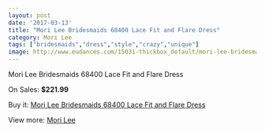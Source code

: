 ```yaml
---
layout: post
date: '2017-03-13'
title: "Mori Lee Bridesmaids 68400 Lace Fit and Flare Dress"
category: Mori Lee
tags: ["bridesmaids","dress","style","crazy","unique"]
image: http://www.eudances.com/15031-thickbox_default/mori-lee-bridesmaids-68400-lace-fit-and-flare-dress.jpg
---
```

Mori Lee Bridesmaids 68400 Lace Fit and Flare Dress

On Sales: **$221.99**
<a href="https://www.eudances.com/en/mori-lee/4470-mori-lee-bridesmaids-68400-lace-fit-and-flare-dress.html"><amp-img layout="responsive" width="600" height="600" src="//www.eudances.com/15031-thickbox_default/mori-lee-bridesmaids-68400-lace-fit-and-flare-dress.jpg" alt="Mori Lee Bridesmaids 68400 Lace Fit and Flare Dress 0" /></a>
<a href="https://www.eudances.com/en/mori-lee/4470-mori-lee-bridesmaids-68400-lace-fit-and-flare-dress.html"><amp-img layout="responsive" width="600" height="600" src="//www.eudances.com/15034-thickbox_default/mori-lee-bridesmaids-68400-lace-fit-and-flare-dress.jpg" alt="Mori Lee Bridesmaids 68400 Lace Fit and Flare Dress 1" /></a>
<a href="https://www.eudances.com/en/mori-lee/4470-mori-lee-bridesmaids-68400-lace-fit-and-flare-dress.html"><amp-img layout="responsive" width="600" height="600" src="//www.eudances.com/15033-thickbox_default/mori-lee-bridesmaids-68400-lace-fit-and-flare-dress.jpg" alt="Mori Lee Bridesmaids 68400 Lace Fit and Flare Dress 2" /></a>
<a href="https://www.eudances.com/en/mori-lee/4470-mori-lee-bridesmaids-68400-lace-fit-and-flare-dress.html"><amp-img layout="responsive" width="600" height="600" src="//www.eudances.com/15032-thickbox_default/mori-lee-bridesmaids-68400-lace-fit-and-flare-dress.jpg" alt="Mori Lee Bridesmaids 68400 Lace Fit and Flare Dress 3" /></a>

Buy it: [Mori Lee Bridesmaids 68400 Lace Fit and Flare Dress](https://www.eudances.com/en/mori-lee/4470-mori-lee-bridesmaids-68400-lace-fit-and-flare-dress.html "Mori Lee Bridesmaids 68400 Lace Fit and Flare Dress")

View more: [Mori Lee](https://www.eudances.com/en/65-mori-lee "Mori Lee")